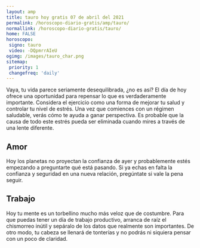 ```yaml
---
layout: amp
title: tauro hoy gratis 07 de abril del 2021 
permalink: /horoscopo-diario-gratis/amp/tauro/
normallink: /horoscopo-diario-gratis/tauro/
home: FALSE
horoscopo:
 signo: tauro
 video: -DQpmrrAIeU
ogimg: /images/tauro_char.png
sitemap:
 priority: 1
 changefreq: 'daily'
---
```



Vaya, tu vida parece seriamente desequilibrada, ¿no es así? El día de hoy ofrece una oportunidad para repensar lo que es verdaderamente importante. Considera el ejercicio como una forma de mejorar tu salud y controlar tu nivel de estrés. Una vez que comiences con un régimen saludable, verás cómo te ayuda a ganar perspectiva. Es probable que la causa de todo este estrés pueda ser eliminada cuando mires a través de una lente diferente.

## Amor

Hoy los planetas no proyectan la confianza de ayer y probablemente estés empezando a preguntarte qué está pasando. Si ya echas en falta la confianza y seguridad en una nueva relación, pregúntate si vale la pena seguir.

## Trabajo

Hoy tu mente es un torbellino mucho más veloz que de costumbre. Para que puedas tener un día de trabajo productivo, arranca de raíz el chismorreo inútil y sepáralo de los datos que realmente son importantes. De otro modo, tu cabeza se llenará de tonterías y no podrás ni siquiera pensar con un poco de claridad.